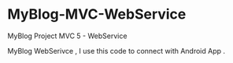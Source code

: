 # MyBlog-MVC-WebService
MyBlog Project MVC 5 - WebService

MyBlog WebSerivce , I use this code to connect with Android App .

